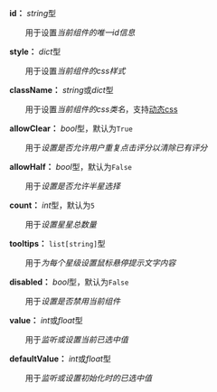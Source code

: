 **id：** *string*型

　　用于设置*当前组件的唯一id信息*

**style：** *dict*型

　　用于设置*当前组件的css样式*

**className：** *string*或*dict*型

　　用于设置*当前组件的css类名*，支持[动态css](/advanced-classname)

**allowClear：** *bool*型，默认为`True`

　　用于*设置是否允许用户重复点击评分以清除已有评分*

**allowHalf：** *bool*型，默认为`False`

　　用于*设置是否允许半星选择*

**count：** *int*型，默认为`5`

　　用于*设置星星总数量*

**tooltips：** `list[string]`型

　　用于*为每个星级设置鼠标悬停提示文字内容*

**disabled：** *bool*型，默认为`False`

　　用于*设置是否禁用当前组件*

**value：** *int*或*float*型

　　用于*监听或设置当前已选中值*

**defaultValue：** *int*或*float*型

　　用于*监听或设置初始化时的已选中值*

